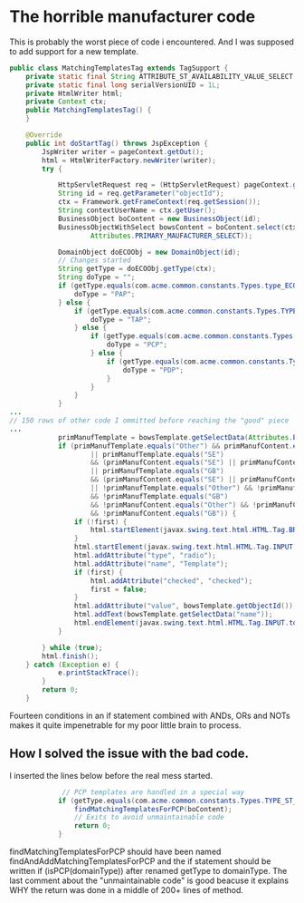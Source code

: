 # The horrible manufacturer code
This is probably the worst piece of code i encountered. And I was supposed to add support for a new template.

``` java
public class MatchingTemplatesTag extends TagSupport {
    private static final String ATTRIBUTE_ST_AVAILABILITY_VALUE_SELECT = "attribute[st_Availability].value";
    private static final long serialVersionUID = 1L;
    private HtmlWriter html;
    private Context ctx;
    public MatchingTemplatesTag() {
    }

    @Override
    public int doStartTag() throws JspException {
        JspWriter writer = pageContext.getOut();
        html = HtmlWriterFactory.newWriter(writer);
        try {

            HttpServletRequest req = (HttpServletRequest) pageContext.getRequest();
            String id = req.getParameter("objectId");
            ctx = Framework.getFrameContext(req.getSession());
            String contextUserName = ctx.getUser();
            BusinessObject boContent = new BusinessObject(id);
            BusinessObjectWithSelect bowsContent = boContent.select(ctx, new StringList(
                    Attributes.PRIMARY_MAUFACTURER_SELECT));

            DomainObject doECOObj = new DomainObject(id);
            // Changes started
            String getType = doECOObj.getType(ctx);
            String doType = "";
            if (getType.equals(com.acme.common.constants.Types.type_ECO)) {
                doType = "PAP";
            } else {
                if (getType.equals(com.acme.common.constants.Types.TYPE_ST_TAPECO)) {
                    doType = "TAP";
                } else {
                    if (getType.equals(com.acme.common.constants.Types.TYPE_ST_PCPECO)) {
                        doType = "PCP";
                    } else {
                        if (getType.equals(com.acme.common.constants.Types.TYPE_ST_PDPECO)) {
                            doType = "PDP";
                        }
                    }
                }
            }
...
// 150 rows of other code I ommitted before reaching the "good" piece
...    
            primManufTemplate = bowsTemplate.getSelectData(Attributes.PRIMARY_MAUFACTURER_SELECT);
            if (primManufTemplate.equals("Other") && primManufContent.equals("Other")
                    || primManufTemplate.equals("SE")
                    && (primManufContent.equals("SE") || primManufContent.equals("GB"))
                    || primManufTemplate.equals("GB")
                    && (primManufContent.equals("SE") || primManufContent.equals("GB"))
                    || !primManufTemplate.equals("Other") && !primManufTemplate.equals("SE")
                    && !primManufTemplate.equals("GB")
                    && !primManufContent.equals("Other") && !primManufContent.equals("SE")
                    && !primManufContent.equals("GB")) {
                if (!first) {
                    html.startElement(javax.swing.text.html.HTML.Tag.BR.toString());
                }
                html.startElement(javax.swing.text.html.HTML.Tag.INPUT.toString());
                html.addAttribute("type", "radio");
                html.addAttribute("name", "Template");
                if (first) {
                    html.addAttribute("checked", "checked");
                    first = false;
                }
                html.addAttribute("value", bowsTemplate.getObjectId());
                html.addText(bowsTemplate.getSelectData("name"));
                html.endElement(javax.swing.text.html.HTML.Tag.INPUT.toString());
            }

        } while (true);
        html.finish();
    } catch (Exception e) {
            e.printStackTrace();
        }
        return 0;
    }

```

Fourteen conditions in an if statement combined with ANDs, ORs and NOTs makes it quite impenetrable for my poor little brain to process.

## How I solved the issue with the bad code.
I inserted the lines below before the real mess started.
``` java
             // PCP templates are handled in a special way
            if (getType.equals(com.acme.common.constants.Types.TYPE_ST_PCPECO)) {
                findMatchingTemplatesForPCP(boContent);
                // Exits to avoid unmaintainable code
                return 0;
            }
```
findMatchingTemplatesForPCP should have been named findAndAddMatchingTemplatesForPCP and the if statement should be written if (isPCP(domainType)) after renamed getType to domainType. The last comment about the "unmaintainable code" is good beacuse it explains WHY the return was done in a middle of 200+ lines of method.
